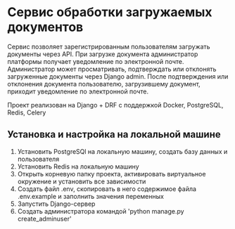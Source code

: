 # Сервис обработки загружаемых документов  
Сервис позволяет зарегистрированным пользователям загружать документы через API. 
При загрузке документа администратор платформы получает уведомление по электронной почте.
Администратор может просматривать, подтверждать или отклонять загруженные документы через Django admin. 
После подтверждения или отклонения документа пользователю, загрузившему документ, приходит уведомление по электронной почте. 

Проект реализован на Django + DRF с поддержкой Docker, PostgreSQL, Redis, Celery

## Установка и настройка на локальной машине 
1. Установить PostgreSQl на локальную машину, создать базу данных и пользователя 
2. Установить Redis на локальную машину 
3. Открыть корневую папку проекта, активировать виртуальное окружение и установить все зависимости
4. Создать файл .env, скопировать в него содержимое файла .env.example и заполнить значения переменных 
5. Запустить Django-сервер 
6. Создать администратора командой 'python manage.py create_adminuser'

